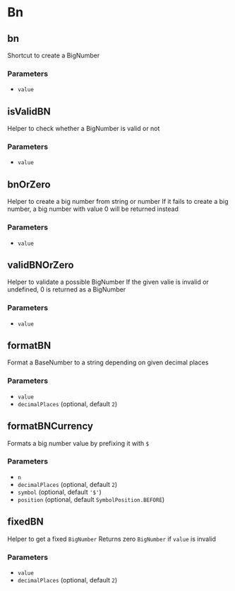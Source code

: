 # Bn

<!-- Generated by documentation.js. Update this documentation by updating the source code. -->

## bn

Shortcut to create a BigNumber

### Parameters

-   `value`  

## isValidBN

Helper to check whether a BigNumber is valid or not

### Parameters

-   `value`  

## bnOrZero

Helper to create a big number from string or number
If it fails to create a big number, a big number with value 0 will be returned instead

### Parameters

-   `value`  

## validBNOrZero

Helper to validate a possible BigNumber
If the given valie is invalid or undefined, 0 is returned as a BigNumber

### Parameters

-   `value`  

## formatBN

Format a BaseNumber to a string depending on given decimal places

### Parameters

-   `value`  
-   `decimalPlaces`   (optional, default `2`)

## formatBNCurrency

Formats a big number value by prefixing it with `$`

### Parameters

-   `n`  
-   `decimalPlaces`   (optional, default `2`)
-   `symbol`   (optional, default `'$'`)
-   `position`   (optional, default `SymbolPosition.BEFORE`)

## fixedBN

Helper to get a fixed `BigNumber`
Returns zero `BigNumber` if `value` is invalid

### Parameters

-   `value`  
-   `decimalPlaces`   (optional, default `2`)
